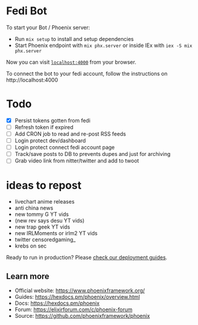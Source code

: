 # Fedi Bot

To start your Bot / Phoenix server:

  * Run `mix setup` to install and setup dependencies
  * Start Phoenix endpoint with `mix phx.server` or inside IEx with `iex -S mix phx.server`

Now you can visit [`localhost:4000`](http://localhost:4000) from your browser.

To connect the bot to your fedi account, follow the instructions on http://localhost:4000


# Todo 

- [x] Persist tokens gotten from fedi
- [ ] Refresh token if expired
- [ ] Add CRON job to read and re-post RSS feeds
- [ ] Login protect dev/dashboard 
- [ ] Login protect connect fedi account page
- [ ] Track/save posts to DB to prevents dupes and just for archiving
- [ ] Grab video link from nitter/twitter and add to twoot 

# ideas to repost

- livechart anime releases
- anti china news 
- new tommy G YT vids
- (new rev says desu YT vids)
- new trap geek YT vids
- new IRLMoments or irlm2 YT vids
- twitter censoredgaming_
- krebs on sec

Ready to run in production? Please [check our deployment guides](https://hexdocs.pm/phoenix/deployment.html).
## Learn more

  * Official website: https://www.phoenixframework.org/
  * Guides: https://hexdocs.pm/phoenix/overview.html
  * Docs: https://hexdocs.pm/phoenix
  * Forum: https://elixirforum.com/c/phoenix-forum
  * Source: https://github.com/phoenixframework/phoenix



